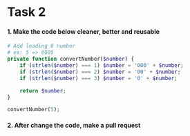 # Task 2

#### 1. Make the code below cleaner, better and reusable

```php
# Add leading 0 number
# ex: 5 => 0005
private function convertNumber($number) {
    if (strlen($number) === 1) $number = '000' + $number;
    if (strlen($number) === 2) $number = '00' + $number;
    if (strlen($number) === 3) $number = '0' + $number;

    return $number;
}

convertNumber(5);
```

#### 2. After change the code, make a pull request
